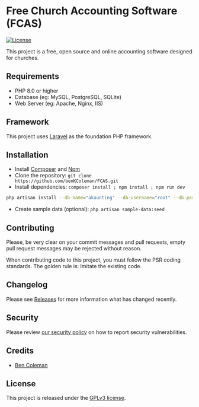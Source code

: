 ﻿# Free Church Accounting Software (FCAS)

[![License](https://img.shields.io/github/license/akaunting/akaunting?label=license)](LICENSE.txt)


This project is a free, open source and online accounting software designed for churches. 


## Requirements

* PHP 8.0 or higher
* Database (eg: MySQL, PostgreSQL, SQLite)
* Web Server (eg: Apache, Nginx, IIS)

## Framework

This project uses [Laravel](http://laravel.com) as the foundation PHP framework.

## Installation

* Install [Composer](https://getcomposer.org/download) and [Npm](https://nodejs.org/en/download)
* Clone the repository: `git clone https://github.com/benKColeman/FCAS.git`
* Install dependencies: `composer install ; npm install ; npm run dev`

```bash
php artisan install --db-name="akaunting" --db-username="root" --db-password="pass" --admin-email="admin@company.com" --admin-password="123456"
```

* Create sample data (optional): `php artisan sample-data:seed`

## Contributing

Please, be very clear on your commit messages and pull requests, empty pull request messages may be rejected without reason.

When contributing code to this project, you must follow the PSR coding standards. The golden rule is: Imitate the existing code.

## Changelog

Please see [Releases](../../releases) for more information what has changed recently.

## Security

Please review [our security policy](https://github.com/akaunting/akaunting/security/policy) on how to report security vulnerabilities.

## Credits

* [Ben Coleman](https://github.com/benKColeman)

## License

This project is released under the [GPLv3 license](LICENSE.txt).
